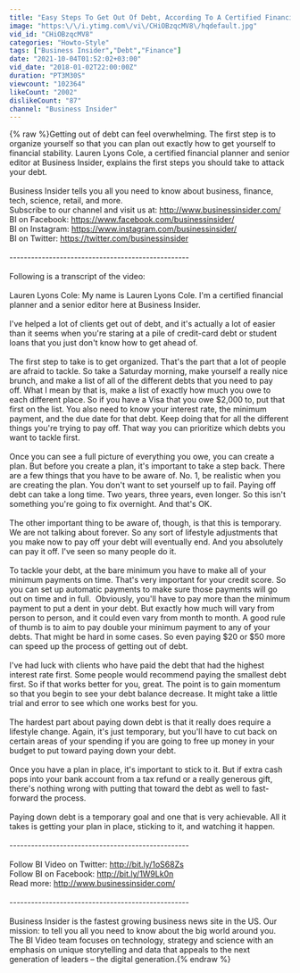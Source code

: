 ```yaml
---
title: "Easy Steps To Get Out Of Debt, According To A Certified Financial Planner"
image: "https:\/\/i.ytimg.com\/vi\/CHiOBzqcMV8\/hqdefault.jpg"
vid_id: "CHiOBzqcMV8"
categories: "Howto-Style"
tags: ["Business Insider","Debt","Finance"]
date: "2021-10-04T01:52:02+03:00"
vid_date: "2018-01-02T22:00:00Z"
duration: "PT3M30S"
viewcount: "102364"
likeCount: "2002"
dislikeCount: "87"
channel: "Business Insider"
---
```

{% raw %}Getting out of debt can feel overwhelming. The first step is to organize yourself so that you can plan out exactly how to get yourself to financial stability. Lauren Lyons Cole, a certified financial planner and senior editor at Business Insider, explains the first steps you should take to attack your debt. <br /><br />Business Insider tells you all you need to know about business, finance, tech, science, retail, and more.<br />Subscribe to our channel and visit us at: <a rel="nofollow" target="blank" href="http://www.businessinsider.com/">http://www.businessinsider.com/</a><br />BI on Facebook: <a rel="nofollow" target="blank" href="https://www.facebook.com/businessinsider/">https://www.facebook.com/businessinsider/</a><br />BI on Instagram: <a rel="nofollow" target="blank" href="https://www.instagram.com/businessinsider/">https://www.instagram.com/businessinsider/</a><br />BI on Twitter: <a rel="nofollow" target="blank" href="https://twitter.com/businessinsider">https://twitter.com/businessinsider</a><br /><br />--------------------------------------------------<br /><br />Following is a transcript of the video:<br /><br />Lauren Lyons Cole: My name is Lauren Lyons Cole. I'm a certified financial planner and a senior editor here at Business Insider.<br /><br />I've helped a lot of clients get out of debt, and it's actually a lot of easier than it seems when you're staring at a pile of credit-card debt or student loans that you just don't know how to get ahead of.<br /><br />The first step to take is to get organized. That's the part that a lot of people are afraid to tackle. So take a Saturday morning, make yourself a really nice brunch, and make a list of all of the different debts that you need to pay off. What I mean by that is, make a list of exactly how much you owe to each different place. So if you have a Visa that you owe $2,000 to, put that first on the list. You also need to know your interest rate, the minimum payment, and the due date for that debt. Keep doing that for all the different things you're trying to pay off. That way you can prioritize which debts you want to tackle first.<br /><br />Once you can see a full picture of everything you owe, you can create a plan. But before you create a plan, it's important to take a step back. There are a few things that you have to be aware of. No. 1, be realistic when you are creating the plan. You don't want to set yourself up to fail. Paying off debt can take a long time. Two years, three years, even longer. So this isn't something you're going to fix overnight. And that's OK.<br /><br />The other important thing to be aware of, though, is that this is temporary. We are not talking about forever. So any sort of lifestyle adjustments that you make now to pay off your debt will eventually end. And you absolutely can pay it off. I've seen so many people do it.<br /><br />To tackle your debt, at the bare minimum you have to make all of your minimum payments on time. That's very important for your credit score. So you can set up automatic payments to make sure those payments will go out on time and in full.  Obviously, you'll have to pay more than the minimum payment to put a dent in your debt. But exactly how much will vary from person to person, and it could even vary from month to month. A good rule of thumb is to aim to pay double your minimum payment to any of your debts. That might be hard in some cases. So even paying $20 or $50 more can speed up the process of getting out of debt.<br /><br />I've had luck with clients who have paid the debt that had the highest interest rate first. Some people would recommend paying the smallest debt first. So if that works better for you, great. The point is to gain momentum so that you begin to see your debt balance decrease. It might take a little trial and error to see which one works best for you.<br /><br />The hardest part about paying down debt is that it really does require a lifestyle change. Again, it's just temporary, but you'll have to cut back on certain areas of your spending if you are going to free up money in your budget to put toward paying down your debt.<br /><br />Once you have a plan in place, it's important to stick to it. But if extra cash pops into your bank account from a tax refund or a really generous gift, there's nothing wrong with putting that toward the debt as well to fast-forward the process.<br /><br />Paying down debt is a temporary goal and one that is very achievable. All it takes is getting your plan in place, sticking to it, and watching it happen.<br /><br />--------------------------------------------------<br /><br />Follow BI Video on Twitter: <a rel="nofollow" target="blank" href="http://bit.ly/1oS68Zs">http://bit.ly/1oS68Zs</a><br />Follow BI on Facebook: <a rel="nofollow" target="blank" href="http://bit.ly/1W9Lk0n">http://bit.ly/1W9Lk0n</a><br />Read more: <a rel="nofollow" target="blank" href="http://www.businessinsider.com/">http://www.businessinsider.com/</a><br /><br />--------------------------------------------------<br /><br />Business Insider is the fastest growing business news site in the US. Our mission: to tell you all you need to know about the big world around you. The BI Video team focuses on technology, strategy and science with an emphasis on unique storytelling and data that appeals to the next generation of leaders – the digital generation.{% endraw %}
